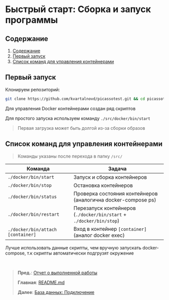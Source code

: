 # Быстрый старт: Сборка и запуск программы

## Содержание
  1. [Содержание](#Содержание)
  2. [Первый запуск](#Первый-запуск)
  3. [Список команд для управления контейнерами](#Список-команд-для-управления-контейнерами)


## Первый запуск

Клонируем репозиторий:

```bash
git clone https://github.com/kvartalnovd/picassotest.git && cd picassotest
```

Для управления Docker контейнерами создан ряд скриптов

Для простого запуска используем команду `./src/docker/bin/start`

> Первая загрузка может быть долгой из-за сборки образов

## Список команд для управления контейнерами
>Команды указаны после перехода в папку `/src/`

| Команда                           | Задача                                                              |
|-----------------------------------|---------------------------------------------------------------------|
| `./docker/bin/start`              | Запуск и сборка контейнеров                                         |
| `./docker/bin/stop`               | Остановка контейнеров                                               |
| `./docker/bin/status`             | Проверка состояния контейнеров (аналогична docker-compose ps)       |
| `./docker/bin/restart`            | Перезапуск контейнеров (`./docker/bin/start` + `./docker/bin/stop`) |
| `./docker/bin/attach [container]` | Вход в контейнер `[container]` (аналог docker exec)                 |

Лучше использовать данные скрипты, чем вручную запускать docker-compose, т.к скрипты автоматически подгрузят окружение

<br/>


> **Пред.**: [Отчет о выполненной работы](work_report.md)
>
> **Главная**: [README.md](/README.md)
>
> **Далее**: [База данных: Подключение](database.md)

